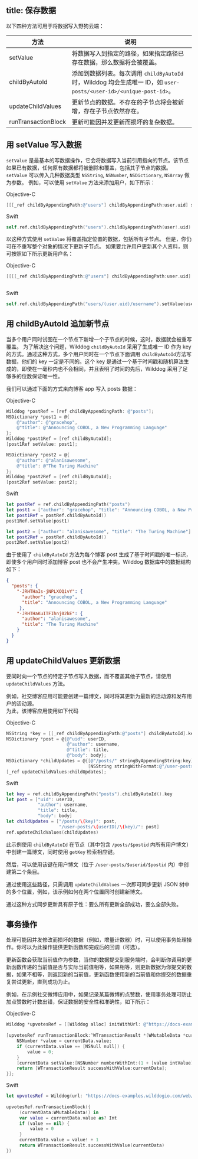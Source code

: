 title:  保存数据
---

以下四种方法可用于将数据写入野狗云端：

方法 |  说明 
----|------
setValue | 将数据写入到指定的路径，如果指定路径已存在数据，那么数据将会被覆盖。 
childByAutoId | 添加到数据列表。每次调用 `childByAutoId` 时，Wilddog 均会生成唯一 ID，如 `user-posts/<user-id>/<unique-post-id>`。
updateChildValues | 更新节点的数据。不存在的子节点将会被新增，存在子节点依然存在。 
runTransactionBlock | 更新可能因并发更新而损坏的复杂数据。 

## 用 setValue 写入数据

`setValue` 是最基本的写数据操作，它会将数据写入当前引用指向的节点。该节点如果已有数据，任何原有数据都将被删除和覆盖，包括其子节点的数据。
`setValue` 可以传入几种数据类型 `NSString`, `NSNumber`, `NSDictionary`, `NSArray` 做为参数。
例如，可以使用 `setValue` 方法来添加用户，如下所示：

Objective-C

```objectivec
[[[_ref childByAppendingPath:@"users"] childByAppendingPath:user.uid] setValue:@{@"username": username}];

```

Swift

```swift     
self.ref.childByAppendingPath("users").childByAppendingPath(user!.uid).setValue(["username": username])

```

以这种方式使用 	`setValue` 将覆盖指定位置的数据，包括所有子节点。 但是，你仍可在不重写整个对象的情况下更新子节点。 如果要允许用户更新其个人资料，则可按照如下所示更新用户名：

Objective-C

```objectivec
[[[[_ref childByAppendingPath:@"users"] childByAppendingPath:user.uid] childByAppendingPath:@"username"] setValue:username];
    
```

Swift

```swift
self.ref.childByAppendingPath("users/(user.uid)/username").setValue(username)

```

## 用 childByAutoId 追加新节点

当多个用户同时试图在一个节点下新增一个子节点的时候，这时，数据就会被重写覆盖。
为了解决这个问题，Wilddog `childByAutoId` 采用了生成唯一 ID 作为 key 的方式。通过这种方式，多个用户同时在一个节点下面调用 `childByAutoId`方法写数据，他们的 key 一定是不同的。这个 key 是通过一个基于时间戳和随机算法生成的，即使在一毫秒内也不会相同，并且表明了时间的先后，Wilddog 采用了足够多的位数保证唯一性。

我们可以通过下面的方式来向博客 app 写入 posts 数据：

Objective-C

```objectivec
Wilddog *postRef = [ref childByAppendingPath: @"posts"];
NSDictionary *post1 = @{
    @"author": @"gracehop",
    @"title": @"Announcing COBOL, a New Programming Language"
};
Wilddog *post1Ref = [ref childByAutoId];
[post1Ref setValue: post1];

NSDictionary *post2 = @{
    @"author": @"alanisawesome",
    @"title": @"The Turing Machine"
};
Wilddog *post2Ref = [ref childByAutoId];
[post2Ref setValue: post2];

```

Swift

```swift
let postRef = ref.childByAppendingPath("posts")
let post1 = ["author": "gracehop", "title": "Announcing COBOL, a New Programming Language"]
let post1Ref = postRef.childByAutoId()
post1Ref.setValue(post1)

let post2 = ["author": "alanisawesome", "title": "The Turing Machine"]
let post2Ref = postRef.childByAutoId()
post2Ref.setValue(post2)

```

由于使用了 `childByAutoId` 方法为每个博客 post 生成了基于时间戳的唯一标识，即使多个用户同时添加博客 post 也不会产生冲突。Wilddog 数据库中的数据结构如下：

```json
{
  "posts": {
    "-JRHTHaIs-jNPLXOQivY": {
      "author": "gracehop",
      "title": "Announcing COBOL, a New Programming Language"
     },
    "-JRHTHaKuITFIhnj02kE": {
      "author": "alanisawesome",
      "title": "The Turing Machine"
    }
  }
}

```

## 用 updateChildValues 更新数据

要同时向一个节点的特定子节点写入数据，而不覆盖其他子节点，请使用 `updateChildValues` 方法。

例如，社交博客应用可能要创建一篇博文，同时将其更新为最新的活动源和发布用户的活动源。  
为此，该博客应用使用如下代码

Objective-C

```objectivec
NSString *key = [[_ref childByAppendingPath:@"posts"] childByAutoId].key;
NSDictionary *post = @{@"uid": userID,
                       @"author": username,
                       @"title": title,
                       @"body": body};
NSDictionary *childUpdates = @{[@"/posts/" stringByAppendingString:key]: post,
                               [NSString stringWithFormat:@"/user-posts/%@/%@/", userID, key]: post};
[_ref updateChildValues:childUpdates];

```

Swift

```swift
let key = ref.childByAppendingPath("posts").childByAutoId().key
let post = ["uid": userID,
            "author": username,
            "title": title,
            "body": body]
let childUpdates = ["/posts/\(key)": post,
                    "/user-posts/\(userID)/\(key)/": post]
ref.updateChildValues(childUpdates)

```

此示例使用 `childByAutoId` 在节点（其中包含 `/posts/$postid` 内所有用户博文）中创建一篇博文，同时使用 `getKey` 检索相应键。

然后，可以使用该键在用户博文（位于 `/user-posts/$userid/$postid` 内）中创建第二个条目。

通过使用这些路径，只需调用 `updateChildValues` 一次即可同步更新 JSON 树中的多个位置，例如，该示例如何在两个位置同时创建新博文。

通过这种方式同步更新具有原子性：要么所有更新全部成功，要么全部失败。

## 事务操作

处理可能因并发修改而损坏的数据（例如，增量计数器）时，可以使用事务处理操作。你可以为此操作提供更新函数和完成后的回调（可选）。

更新函数会获取当前值作为参数，当你的数据提交到服务端时，会判断你调用的更新函数传递的当前值是否与实际当前值相等，如果相等，则更新数据为你提交的数据，如果不相等，则返回新的当前值，更新函数使用新的当前值和你提交的数据重复尝试更新，直到成功为止。

例如，在示例社交微博应用中，如果记录某篇微博的点赞数，使用事务处理可防止加点赞数时计数出错，保证数据的安全性和准确性，如下所示：

Objective-C

```objectivec
Wilddog *upvotesRef = [[Wilddog alloc] initWithUrl: @"https://docs-examples.wilddogio.com/web/saving-data/wildblog/posts/-JRHTHaIs-jNPLXOQivY/upvotes"];
    
[upvotesRef runTransactionBlock:^WTransactionResult *(WMutableData *currentData) {
    NSNumber *value = currentData.value;
    if (currentData.value == [NSNull null]) {
        value = 0;
    }
    [currentData setValue:[NSNumber numberWithInt:(1 + [value intValue])]];
    return [WTransactionResult successWithValue:currentData];
}];

```

Swift

```swift
let upvotesRef = Wilddog(url: "https://docs-examples.wilddogio.com/web/saving-data/wildblog/posts/-JRHTHaIs-jNPLXOQivY/upvotes")
        
upvotesRef.runTransactionBlock({
     (currentData:WMutableData!) in
     var value = currentData.value as? Int
     if (value == nil) {
         value = 0
     }
     currentData.value = value! + 1
     return WTransactionResult.successWithValue(currentData)
})

```
